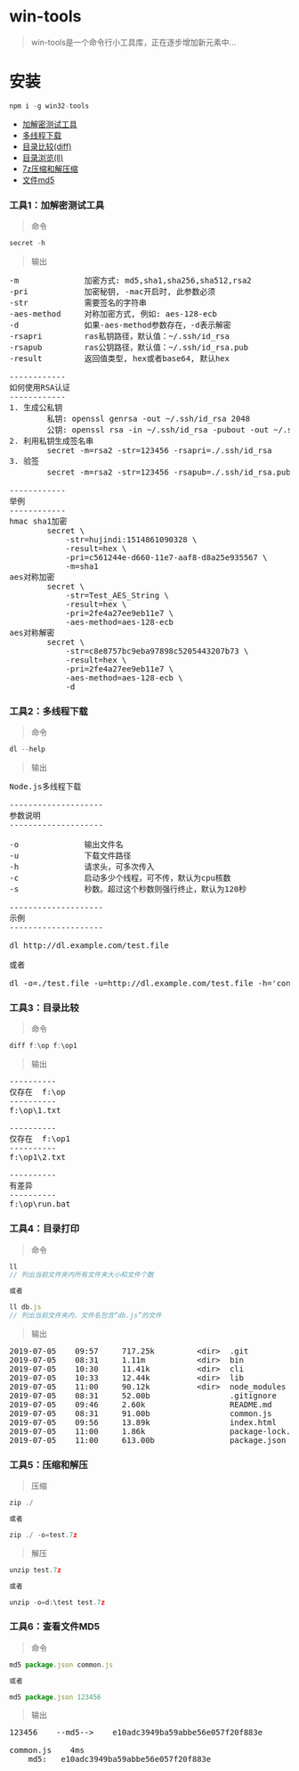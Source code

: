 # win-tools

> win-tools是一个命令行小工具库，正在逐步增加新元素中...

# 安装

```javascript
npm i -g win32-tools
```

* [加解密测试工具](#sec)
* [多线程下载](#dl)
* [目录比较(diff)](#diff)
* [目录浏览(ll)](#ll)
* [7z压缩和解压缩](#7z)
* [文件md5](#md5)

<h3 name="sec">工具1：加解密测试工具</h3>

> 命令

```javascript
secret -h
```

> 输出

<pre>-m              加密方式: md5,sha1,sha256,sha512,rsa2
-pri            加密秘钥, -mac开启时, 此参数必须
-str            需要签名的字符串
-aes-method     对称加密方式, 例如: aes-128-ecb
-d              如果-aes-method参数存在，-d表示解密
-rsapri         ras私钥路径，默认值：~/.ssh/id_rsa
-rsapub         ras公钥路径，默认值：~/.ssh/id_rsa.pub
-result         返回值类型, hex或者base64, 默认hex

------------
如何使用RSA认证
------------
1. 生成公私钥
        私钥: openssl genrsa -out ~/.ssh/id_rsa 2048
        公钥: openssl rsa -in ~/.ssh/id_rsa -pubout -out ~/.ssh/id_rsa.pub
2. 利用私钥生成签名串
        secret -m=rsa2 -str=123456 -rsapri=./.ssh/id_rsa
3. 验签
        secret -m=rsa2 -str=123456 -rsapub=./.ssh/id_rsa.pub -pri=第二步返回的签名结果

------------
举例
------------
hmac sha1加密
        secret \
            -str=hujindi:1514861090328 \
            -result=hex \
            -pri=c561244e-d660-11e7-aaf8-d8a25e935567 \
            -m=sha1
aes对称加密
        secret \
            -str=Test_AES_String \
            -result=hex \
            -pri=2fe4a27ee9eb11e7 \
            -aes-method=aes-128-ecb
aes对称解密
        secret \
            -str=c8e8757bc9eba97898c5205443207b73 \
            -result=hex \
            -pri=2fe4a27ee9eb11e7 \
            -aes-method=aes-128-ecb \
            -d</pre>

<h3 name="dl">工具2：多线程下载</h3>

> 命令

```javascript
dl --help
```

> 输出

<pre>Node.js多线程下载

--------------------
参数说明
--------------------

-o              输出文件名
-u              下载文件路径
-h              请求头，可多次传入
-c              启动多少个线程，可不传，默认为cpu核数
-s              秒数。超过这个秒数则强行终止，默认为120秒

--------------------
示例
--------------------

dl http://dl.example.com/test.file

或者

dl -o=./test.file -u=http://dl.example.com/test.file -h='content-type:application/json'</pre>


<h3 name="diff">工具3：目录比较</h3>

> 命令

```javascript
diff f:\op f:\op1
```

> 输出

<pre>----------
仅存在  f:\op
----------
f:\op\1.txt

----------
仅存在  f:\op1
----------
f:\op1\2.txt

----------
有差异
----------
f:\op\run.bat</pre>


<h3 name="ll">工具4：目录打印</h3>

> 命令

```javascript
ll
// 列出当前文件夹内所有文件夹大小和文件个数

或者

ll db.js
// 列出当前文件夹内，文件名包含“db.js”的文件
```

> 输出

<pre>2019-07-05    09:57     717.25k         &lt;dir&gt;  .git
2019-07-05    08:31     1.11m           &lt;dir&gt;  bin
2019-07-05    10:30     11.41k          &lt;dir&gt;  cli
2019-07-05    10:33     12.44k          &lt;dir&gt;  lib
2019-07-05    11:00     90.12k          &lt;dir&gt;  node_modules
2019-07-05    08:31     52.00b                 .gitignore
2019-07-05    09:46     2.60k                  README.md
2019-07-05    08:31     91.00b                 common.js
2019-07-05    09:56     13.89k                 index.html
2019-07-05    11:00     1.86k                  package-lock.json
2019-07-05    11:00     613.00b                package.json</pre>


<h3 name="7z">工具5：压缩和解压</h3>

> 压缩

```javascript
zip ./

或者

zip ./ -o=test.7z
```

> 解压

```javascript
unzip test.7z

或者

unzip -o=d:\test test.7z
```


<h3 name="md5">工具6：查看文件MD5</h3>

> 命令

```javascript
md5 package.json common.js

或者

md5 package.json 123456
```

> 输出

<pre>123456    --md5-->    e10adc3949ba59abbe56e057f20f883e

common.js    4ms
    md5:   e10adc3949ba59abbe56e057f20f883e</pre>